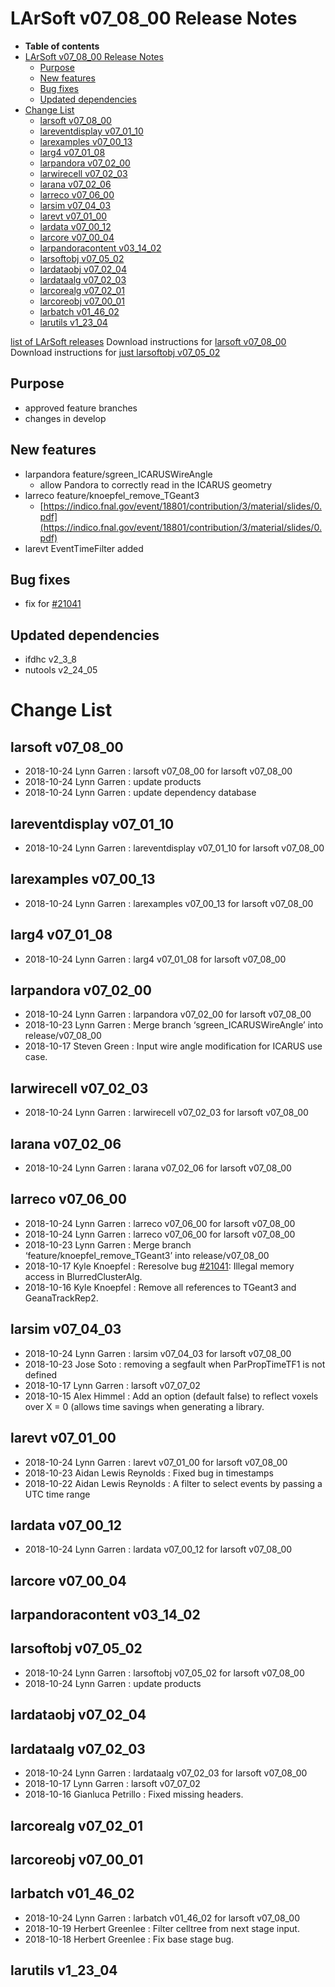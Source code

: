 LArSoft v07\_08\_00 Release Notes
======================================================================

-   **Table of contents**
-   [LArSoft v07\_08\_00 Release Notes](#LArSoft-v07_08_00-Release-Notes)
    -   [Purpose](#Purpose)
    -   [New features](#New-features)
    -   [Bug fixes](#Bug-fixes)
    -   [Updated dependencies](#Updated-dependencies)
-   [Change List](#Change-List)
    -   [larsoft v07\_08\_00](#larsoft-v07_08_00)
    -   [lareventdisplay v07\_01\_10](#lareventdisplay-v07_01_10)
    -   [larexamples v07\_00\_13](#larexamples-v07_00_13)
    -   [larg4 v07\_01\_08](#larg4-v07_01_08)
    -   [larpandora v07\_02\_00](#larpandora-v07_02_00)
    -   [larwirecell v07\_02\_03](#larwirecell-v07_02_03)
    -   [larana v07\_02\_06](#larana-v07_02_06)
    -   [larreco v07\_06\_00](#larreco-v07_06_00)
    -   [larsim v07\_04\_03](#larsim-v07_04_03)
    -   [larevt v07\_01\_00](#larevt-v07_01_00)
    -   [lardata v07\_00\_12](#lardata-v07_00_12)
    -   [larcore v07\_00\_04](#larcore-v07_00_04)
    -   [larpandoracontent v03\_14\_02](#larpandoracontent-v03_14_02)
    -   [larsoftobj v07\_05\_02](#larsoftobj-v07_05_02)
    -   [lardataobj v07\_02\_04](#lardataobj-v07_02_04)
    -   [lardataalg v07\_02\_03](#lardataalg-v07_02_03)
    -   [larcorealg v07\_02\_01](#larcorealg-v07_02_01)
    -   [larcoreobj v07\_00\_01](#larcoreobj-v07_00_01)
    -   [larbatch v01\_46\_02](#larbatch-v01_46_02)
    -   [larutils v1\_23\_04](#larutils-v1_23_04)

[list of LArSoft releases](LArSoft_release_list)
Download instructions for [larsoft v07\_08\_00](http://scisoft.fnal.gov/scisoft/bundles/larsoft/v07_08_00/larsoft-v07_08_00.html)
Download instructions for [just larsoftobj v07\_05\_02](http://scisoft.fnal.gov/scisoft/bundles/larsoftobj/v07_05_02/larsoftobj-v07_05_02.html)

Purpose
--------------------

-   approved feature branches
-   changes in develop

New features
------------------------------

-   larpandora feature/sgreen\_ICARUSWireAngle
    -   allow Pandora to correctly read in the ICARUS geometry
-   larreco feature/knoepfel\_remove\_TGeant3
    -   [https://indico.fnal.gov/event/18801/contribution/3/material/slides/0.pdf](https://indico.fnal.gov/event/18801/contribution/3/material/slides/0.pdf)
-   larevt EventTimeFilter added

Bug fixes
------------------------

-   fix for [\#21041](/redmine/issues/21041 "Bug: Segfault in BlurredClusteringAlg (larreco) (Closed)")

Updated dependencies
----------------------------------------------

-   ifdhc v2\_3\_8
-   nutools v2\_24\_05

Change List
============================

larsoft v07\_08\_00
------------------------------------------

-   2018-10-24 Lynn Garren : larsoft v07\_08\_00 for larsoft v07\_08\_00
-   2018-10-24 Lynn Garren : update products
-   2018-10-24 Lynn Garren : update dependency database

lareventdisplay v07\_01\_10
----------------------------------------------------------

-   2018-10-24 Lynn Garren : lareventdisplay v07\_01\_10 for larsoft v07\_08\_00

larexamples v07\_00\_13
--------------------------------------------------

-   2018-10-24 Lynn Garren : larexamples v07\_00\_13 for larsoft v07\_08\_00

larg4 v07\_01\_08
--------------------------------------

-   2018-10-24 Lynn Garren : larg4 v07\_01\_08 for larsoft v07\_08\_00

larpandora v07\_02\_00
------------------------------------------------

-   2018-10-24 Lynn Garren : larpandora v07\_02\_00 for larsoft v07\_08\_00
-   2018-10-23 Lynn Garren : Merge branch ‘sgreen\_ICARUSWireAngle’ into release/v07\_08\_00
-   2018-10-17 Steven Green : Input wire angle modification for ICARUS use case.

larwirecell v07\_02\_03
--------------------------------------------------

-   2018-10-24 Lynn Garren : larwirecell v07\_02\_03 for larsoft v07\_08\_00

larana v07\_02\_06
----------------------------------------

-   2018-10-24 Lynn Garren : larana v07\_02\_06 for larsoft v07\_08\_00

larreco v07\_06\_00
------------------------------------------

-   2018-10-24 Lynn Garren : larreco v07\_06\_00 for larsoft v07\_08\_00
-   2018-10-24 Lynn Garren : larreco v07\_06\_00 for larsoft v07\_08\_00
-   2018-10-23 Lynn Garren : Merge branch ‘feature/knoepfel\_remove\_TGeant3’ into release/v07\_08\_00
-   2018-10-17 Kyle Knoepfel : Reresolve bug [\#21041](/redmine/issues/21041 "Bug: Segfault in BlurredClusteringAlg (larreco) (Closed)"): Illegal memory access in BlurredClusterAlg.
-   2018-10-16 Kyle Knoepfel : Remove all references to TGeant3 and GeanaTrackRep2.

larsim v07\_04\_03
----------------------------------------

-   2018-10-24 Lynn Garren : larsim v07\_04\_03 for larsoft v07\_08\_00
-   2018-10-23 Jose Soto : removing a segfault when ParPropTimeTF1 is not defined
-   2018-10-17 Lynn Garren : larsoft v07\_07\_02
-   2018-10-15 Alex Himmel : Add an option (default false) to reflect voxels over X = 0 (allows time savings when generating a library.

larevt v07\_01\_00
----------------------------------------

-   2018-10-24 Lynn Garren : larevt v07\_01\_00 for larsoft v07\_08\_00
-   2018-10-23 Aidan Lewis Reynolds : Fixed bug in timestamps
-   2018-10-22 Aidan Lewis Reynolds : A filter to select events by passing a UTC time range

lardata v07\_00\_12
------------------------------------------

-   2018-10-24 Lynn Garren : lardata v07\_00\_12 for larsoft v07\_08\_00

larcore v07\_00\_04
------------------------------------------

larpandoracontent v03\_14\_02
--------------------------------------------------------------

larsoftobj v07\_05\_02
------------------------------------------------

-   2018-10-24 Lynn Garren : larsoftobj v07\_05\_02 for larsoft v07\_08\_00
-   2018-10-24 Lynn Garren : update products

lardataobj v07\_02\_04
------------------------------------------------

lardataalg v07\_02\_03
------------------------------------------------

-   2018-10-24 Lynn Garren : lardataalg v07\_02\_03 for larsoft v07\_08\_00
-   2018-10-17 Lynn Garren : larsoft v07\_07\_02
-   2018-10-16 Gianluca Petrillo : Fixed missing headers.

larcorealg v07\_02\_01
------------------------------------------------

larcoreobj v07\_00\_01
------------------------------------------------

larbatch v01\_46\_02
--------------------------------------------

-   2018-10-24 Lynn Garren : larbatch v01\_46\_02 for larsoft v07\_08\_00
-   2018-10-19 Herbert Greenlee : Filter celltree from next stage input.
-   2018-10-18 Herbert Greenlee : Fix base stage bug.

larutils v1\_23\_04
------------------------------------------
